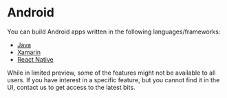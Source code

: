 # Android

You can build Android apps written in the following languages/frameworks:

* [Java](first-build/java)
* [Xamarin](first-build/xamarin)
* [React Native](first-build/react-native)

While in limited preview, some of the features might not be available to all users. If you have interest in a specific feature, but you cannot find it in the UI, contact us to get access to the latest bits.
